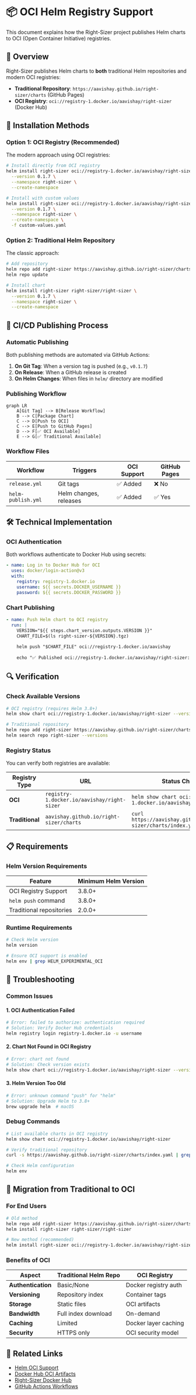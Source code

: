 # 📦 OCI Helm Registry Support

This document explains how the Right-Sizer project publishes Helm charts to OCI (Open Container Initiative) registries.

## 🎯 Overview

Right-Sizer publishes Helm charts to **both** traditional Helm repositories and modern OCI registries:

- **Traditional Repository**: `https://aavishay.github.io/right-sizer/charts` (GitHub Pages)
- **OCI Registry**: `oci://registry-1.docker.io/aavishay/right-sizer` (Docker Hub)

## 🚀 Installation Methods

### Option 1: OCI Registry (Recommended)

The modern approach using OCI registries:

```bash
# Install directly from OCI registry
helm install right-sizer oci://registry-1.docker.io/aavishay/right-sizer \
  --version 0.1.7 \
  --namespace right-sizer \
  --create-namespace

# Install with custom values
helm install right-sizer oci://registry-1.docker.io/aavishay/right-sizer \
  --version 0.1.7 \
  --namespace right-sizer \
  --create-namespace \
  -f custom-values.yaml
```

### Option 2: Traditional Helm Repository

The classic approach:

```bash
# Add repository
helm repo add right-sizer https://aavishay.github.io/right-sizer/charts
helm repo update

# Install chart
helm install right-sizer right-sizer/right-sizer \
  --version 0.1.7 \
  --namespace right-sizer \
  --create-namespace
```

## 🔄 CI/CD Publishing Process

### Automatic Publishing

Both publishing methods are automated via GitHub Actions:

1. **On Git Tag**: When a version tag is pushed (e.g., `v0.1.7`)
2. **On Release**: When a GitHub release is created
3. **On Helm Changes**: When files in `helm/` directory are modified

### Publishing Workflow

```mermaid
graph LR
    A[Git Tag] --> B[Release Workflow]
    B --> C[Package Chart]
    C --> D[Push to OCI]
    C --> E[Push to GitHub Pages]
    D --> F[✅ OCI Available]
    E --> G[✅ Traditional Available]
```

### Workflow Files

| Workflow | Triggers | OCI Support | GitHub Pages |
|----------|----------|-------------|--------------|
| `release.yml` | Git tags | ✅ Added | ❌ No |
| `helm-publish.yml` | Helm changes, releases | ✅ Added | ✅ Yes |

## 🛠️ Technical Implementation

### OCI Authentication

Both workflows authenticate to Docker Hub using secrets:

```yaml
- name: Log in to Docker Hub for OCI
  uses: docker/login-action@v3
  with:
    registry: registry-1.docker.io
    username: ${{ secrets.DOCKER_USERNAME }}
    password: ${{ secrets.DOCKER_PASSWORD }}
```

### Chart Publishing

```yaml
- name: Push Helm chart to OCI registry
  run: |
    VERSION="${{ steps.chart_version.outputs.VERSION }}"
    CHART_FILE=$(ls right-sizer-${VERSION}.tgz)
    
    helm push "$CHART_FILE" oci://registry-1.docker.io/aavishay
    
    echo "✅ Published oci://registry-1.docker.io/aavishay/right-sizer:${VERSION}"
```

## 🔍 Verification

### Check Available Versions

```bash
# OCI registry (requires Helm 3.8+)
helm show chart oci://registry-1.docker.io/aavishay/right-sizer --version 0.1.7

# Traditional repository
helm repo add right-sizer https://aavishay.github.io/right-sizer/charts
helm search repo right-sizer --versions
```

### Registry Status

You can verify both registries are available:

| Registry Type | URL | Status Check |
|---------------|-----|--------------|
| **OCI** | `registry-1.docker.io/aavishay/right-sizer` | `helm show chart oci://registry-1.docker.io/aavishay/right-sizer` |
| **Traditional** | `aavishay.github.io/right-sizer/charts` | `curl https://aavishay.github.io/right-sizer/charts/index.yaml` |

## 📋 Requirements

### Helm Version Requirements

| Feature | Minimum Helm Version |
|---------|---------------------|
| OCI Registry Support | 3.8.0+ |
| `helm push` command | 3.8.0+ |
| Traditional repositories | 2.0.0+ |

### Runtime Requirements

```bash
# Check Helm version
helm version

# Ensure OCI support is enabled
helm env | grep HELM_EXPERIMENTAL_OCI
```

## 🚨 Troubleshooting

### Common Issues

#### 1. OCI Authentication Failed
```bash
# Error: failed to authorize: authentication required
# Solution: Verify Docker Hub credentials
helm registry login registry-1.docker.io -u username
```

#### 2. Chart Not Found in OCI Registry
```bash
# Error: chart not found
# Solution: Check version exists
helm show chart oci://registry-1.docker.io/aavishay/right-sizer --version latest
```

#### 3. Helm Version Too Old
```bash
# Error: unknown command "push" for "helm"
# Solution: Upgrade Helm to 3.8+
brew upgrade helm  # macOS
```

### Debug Commands

```bash
# List available charts in OCI registry
helm show chart oci://registry-1.docker.io/aavishay/right-sizer

# Verify traditional repository
curl -s https://aavishay.github.io/right-sizer/charts/index.yaml | grep version

# Check Helm configuration
helm env
```

## 🔄 Migration from Traditional to OCI

### For End Users

```bash
# Old method
helm repo add right-sizer https://aavishay.github.io/right-sizer/charts
helm install right-sizer right-sizer/right-sizer

# New method (recommended)
helm install right-sizer oci://registry-1.docker.io/aavishay/right-sizer --version 0.1.7
```

### Benefits of OCI

| Aspect | Traditional Helm Repo | OCI Registry |
|--------|---------------------|--------------|
| **Authentication** | Basic/None | Docker registry auth |
| **Versioning** | Repository index | Container tags |
| **Storage** | Static files | OCI artifacts |
| **Bandwidth** | Full index download | On-demand |
| **Caching** | Limited | Docker layer caching |
| **Security** | HTTPS only | OCI security model |

## 🔗 Related Links

- [Helm OCI Support](https://helm.sh/docs/topics/registries/)
- [Docker Hub OCI Artifacts](https://docs.docker.com/docker-hub/oci-artifacts/)
- [Right-Sizer Docker Hub](https://hub.docker.com/r/aavishay/right-sizer)
- [GitHub Actions Workflows](../.github/workflows/)